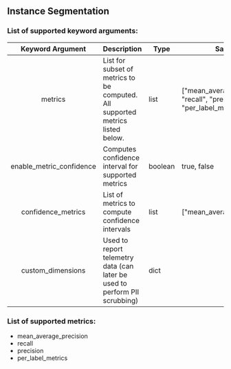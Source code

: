 ## Instance Segmentation

### List of supported keyword arguments:

|     Keyword Argument     | Description                                                                    | Type             | Sample                                                          |
|:------------------------:|:-------------------------------------------------------------------------------|------------------|-----------------------------------------------------------------|
|         metrics          | List for subset of metrics to be computed. All supported metrics listed below. | list<str>        | ["mean_average_precision", "recall", "precision", "per_label_metrics"] |
| enable_metric_confidence | Computes confidence interval for supported metrics                             | boolean          | true, false                                                     |
|    confidence_metrics    | List of metrics to compute confidence intervals                                | list<str>        | ["mean_average_precision"]                                  |
|    custom_dimensions     | Used to report telemetry data (can later be used to perform PII scrubbing)     | dict             |                                                                 |

### List of supported metrics:

* mean_average_precision
* recall
* precision
* per_label_metrics
